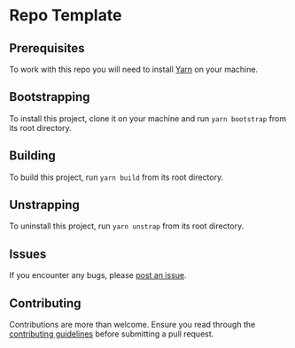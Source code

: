 # Repo Template

## Prerequisites

To work with this repo you will need to install [Yarn](https://yarnpkg.com/getting-started/install) on your machine.

## Bootstrapping

To install this project, clone it on your machine and run `yarn bootstrap` from its root directory.

## Building

To build this project, run `yarn build` from its root directory.

## Unstrapping

To uninstall this project, run `yarn unstrap` from its root directory.

## Issues

If you encounter any bugs, please [post an issue](https://github.com/danmad/repo-template/issues/new).

## Contributing

Contributions are more than welcome. Ensure you read through the [contributing guidelines](https://github.com/danmad/repo-template/blob/main/CONTRIBUTING.md) before submitting a pull request.
